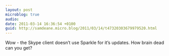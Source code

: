 ```yaml
---
layout: post
microblog: true
audio: 
date: 2011-03-14 16:36:54 +0100
guid: http://samdeane.micro.blog/2011/03/14/t47320303679979520.html
---
```

Wow - the Skype client doesn’t use Sparkle for it’s updates. How brain dead can you get?
